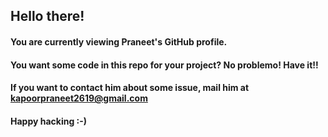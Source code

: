 ## Hello there!  
#### You are currently viewing Praneet's GitHub profile.  
#### You want some code in this repo for your project? No problemo! Have it!!   
#### If you want to contact him about some issue, mail him at kapoorpraneet2619@gmail.com  
#### Happy hacking :-)  
